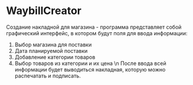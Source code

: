 # WaybillCreator
Создание накладной для магазина - программа представляет собой графический интерфейс, в котором будут поля для ввода информации:
1. Выбор магазина для поставки
2. Дата планируемой поставки
3. Добавление категории товаров
4. Выбор товаров из категории и их цена
\n После ввода всей информации будет выводиться накладная, которую можно распечатать и подписать.
